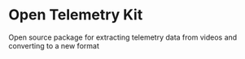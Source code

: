 # Open Telemetry Kit
Open source package for extracting telemetry data from videos and converting to a new format
